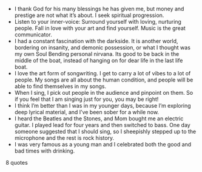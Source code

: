  - I thank God for his many blessings he has given me, but money and prestige are not what it’s about. I seek spiritual progression.
 - Listen to your inner-voice: Surround yourself with loving, nurturing people. Fall in love with your art and find yourself. Music is the great communicator.
 - I had a constant fascination with the darkside. It is another world, bordering on insanity, and demonic possession, or what I thought was my own Soul Bending personal nirvana. Its good to be back in the middle of the boat, instead of hanging on for dear life in the last life boat.
 - I love the art form of songwriting. I get to carry a lot of vibes to a lot of people. My songs are all about the human condition, and people will be able to find themselves in my songs.
 - When I sing, I pick out people in the audience and pinpoint on them. So if you feel that I am singing just for you, you may be right!
 - I think I’m better than I was in my younger days, because I’m exploring deep lyrical material, and I’ve been sober for a while now.
 - I heard the Beatles and the Stones, and Mom bought me an electric guitar. I played lead for four years and then switched to bass. One day someone suggested that I should sing, so I sheepishly stepped up to the microphone and the rest is rock history.
 - I was very famous as a young man and I celebrated both the good and bad times with drinking.

8 quotes